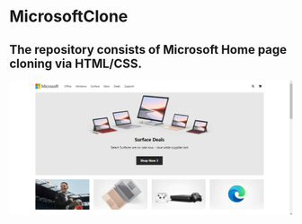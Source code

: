 # MicrosoftClone

## The repository consists of Microsoft Home page cloning via HTML/CSS. 

![](images/ms_clone.png)
